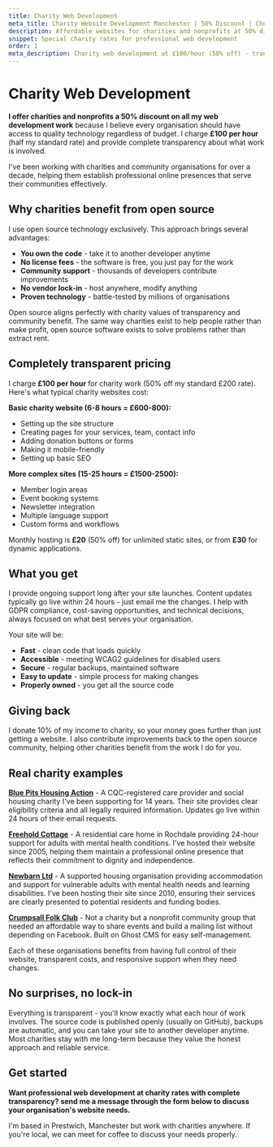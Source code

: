 ```yaml
---
title: Charity Web Development
meta_title: Charity Website Development Manchester | 50% Discount | Chobble
description: Affordable websites for charities and nonprofits at 50% discount rates using open source tech - completely transparent pricing
snippet: Special charity rates for professional web development
order: 1
meta_description: Charity web development at £100/hour (50% off) - transparent pricing, open source tech, no vendor lock-in - hosting from £20/month - Manchester developer
---
```


# Charity Web Development

**I offer charities and nonprofits a 50% discount on all my web development work** because I believe every organisation should have access to quality technology regardless of budget. I charge **£100 per hour** (half my standard rate) and provide complete transparency about what work is involved.

I've been working with charities and community organisations for over a decade, helping them establish professional online presences that serve their communities effectively.

## Why charities benefit from open source

I use open source technology exclusively. This approach brings several advantages:

- **You own the code** - take it to another developer anytime
- **No license fees** - the software is free, you just pay for the work
- **Community support** - thousands of developers contribute improvements
- **No vendor lock-in** - host anywhere, modify anything
- **Proven technology** - battle-tested by millions of organisations

Open source aligns perfectly with charity values of transparency and community benefit. The same way charities exist to help people rather than make profit, open source software exists to solve problems rather than extract rent.

## Completely transparent pricing

I charge **£100 per hour** for charity work (50% off my standard £200 rate). Here's what typical charity websites cost:

**Basic charity website (6-8 hours = £600-800):**
- Setting up the site structure
- Creating pages for your services, team, contact info
- Adding donation buttons or forms
- Making it mobile-friendly
- Setting up basic SEO

**More complex sites (15-25 hours = £1500-2500):**
- Member login areas
- Event booking systems
- Newsletter integration
- Multiple language support
- Custom forms and workflows

Monthly hosting is **£20** (50% off) for unlimited static sites, or from **£30** for dynamic applications.

## What you get

I provide ongoing support long after your site launches. Content updates typically go live within 24 hours - just email me the changes. I help with GDPR compliance, cost-saving opportunities, and technical decisions, always focused on what best serves your organisation.

Your site will be:
- **Fast** - clean code that loads quickly
- **Accessible** - meeting WCAG2 guidelines for disabled users
- **Secure** - regular backups, maintained software
- **Easy to update** - simple process for making changes
- **Properly owned** - you get all the source code

## Giving back

I donate 10% of my income to charity, so your money goes further than just getting a website. I also contribute improvements back to the open source community, helping other charities benefit from the work I do for you.

## Real charity examples

**[Blue Pits Housing Action](/examples/blue-pits/)** - A CQC-registered care provider and social housing charity I've been supporting for 14 years. Their site provides clear eligibility criteria and all legally required information. Updates go live within 24 hours of their email requests.

**[Freehold Cottage](https://www.freeholdcottage.com)** - A residential care home in Rochdale providing 24-hour support for adults with mental health conditions. I've hosted their website since 2005, helping them maintain a professional online presence that reflects their commitment to dignity and independence.

**[Newbarn Ltd](https://www.newbarnltd.co.uk)** - A supported housing organisation providing accommodation and support for vulnerable adults with mental health needs and learning disabilities. I've been hosting their site since 2010, ensuring their services are clearly presented to potential residents and funding bodies.

**[Crumpsall Folk Club](/examples/crumpsall-folk-club/)** - Not a charity but a nonprofit community group that needed an affordable way to share events and build a mailing list without depending on Facebook. Built on Ghost CMS for easy self-management.

Each of these organisations benefits from having full control of their website, transparent costs, and responsive support when they need changes.

## No surprises, no lock-in

Everything is transparent - you'll know exactly what each hour of work involves. The source code is published openly (usually on GitHub), backups are automatic, and you can take your site to another developer anytime. Most charities stay with me long-term because they value the honest approach and reliable service.

## Get started

**Want professional web development at charity rates with complete transparency? send me a message through the form below to discuss your organisation's website needs.**

I'm based in Prestwich, Manchester but work with charities anywhere. If you're local, we can meet for coffee to discuss your needs properly.